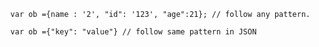       var ob ={name : '2', "id": '123', "age":21}; // follow any pattern.
      
      var ob ={"key": "value"} // follow same pattern in JSON


